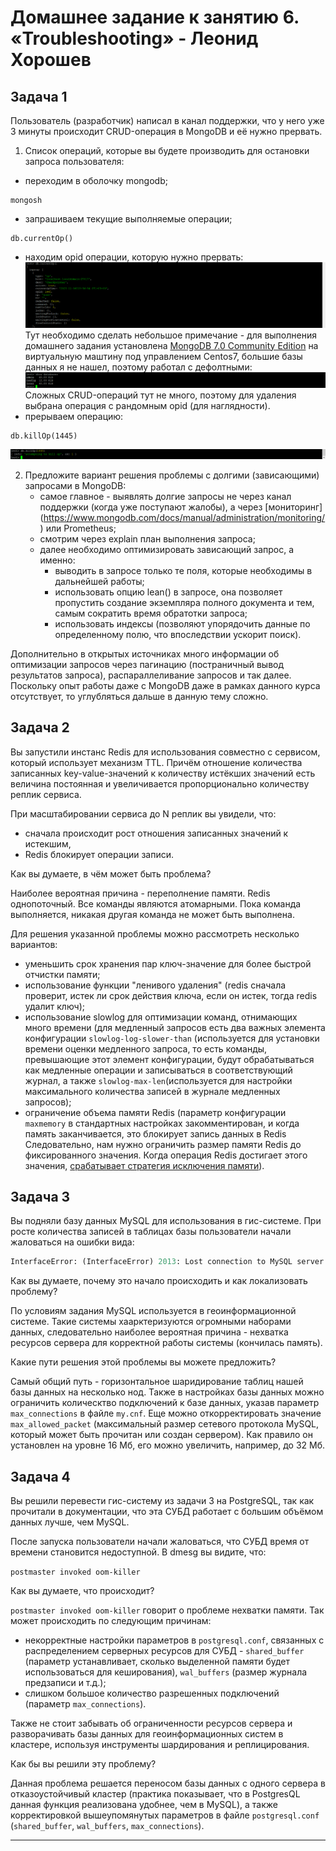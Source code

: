 # Домашнее задание к занятию 6. «Troubleshooting» - Леонид Хорошев

## Задача 1

Пользователь (разработчик) написал в канал поддержки, что у него уже 3 минуты происходит CRUD-операция в MongoDB и её 
нужно прервать. 

1. Cписок операций, которые вы будете производить для остановки запроса пользователя:
- переходим в оболочку mongodb;
```
mongosh
```
- запрашиваем текущие выполняемые операции;
```
db.currentOp()
```
- находим opid операции, которую нужно прервать:
![Alt text](https://github.com/LeonidKhoroshev/bd-dev-homeworks/blob/main/06-db-06-troobleshooting/trsh/trsh1.png)
Тут необходимо сделать небольшое примечание - для выполнения домашнего задания установлена [MongoDB 7.0 Community Edition](https://www.mongodb.com/docs/manual/tutorial/install-mongodb-on-red-hat/) на виртуальную маштину под управлением Centos7, большие базы данных я не нашел, поэтому работал с дефолтными:
![Alt text](https://github.com/LeonidKhoroshev/bd-dev-homeworks/blob/main/06-db-06-troobleshooting/trsh/trsh2.png) Сложных CRUD-операций тут не много, поэтому для удаления выбрана операция с рандомным opid (для наглядности).
- прерываем операцию:
```
db.killOp(1445)
```
![Alt text](https://github.com/LeonidKhoroshev/bd-dev-homeworks/blob/main/06-db-06-troobleshooting/trsh/trsh3.png) 

2. Предложите вариант решения проблемы с долгими (зависающими) запросами в MongoDB:
   - самое главное - выявлять долгие запросы не через канал поддержки (когда уже поступают жалобы), а через [мониторинг] (https://www.mongodb.com/docs/manual/administration/monitoring/) или Prometheus;
   - смотрим через explain план выполнения запроса;
   - далее необходимо оптимизировать зависающий запрос, а именно:
     - выводить в запросе только те поля, которые необходимы в дальнейшей работы;
     - использовать опцию lean() в запросе, она позволяет пропустить создание экземпляра полного документа и тем, самым сократить время обратотки запроса;
     - использовать индексы (позволяют упорядочить данные по определенному полю, что впоследствии ускорит поиск).

Дополнительно в открытых источниках много информации об оптимизации запросов через пагинацию (постраничный вывод результатов запроса), распараллеливание запросов и так далее. Поскольку опыт работы даже с MongoDB даже в рамках данного курса отсутствует, то углубляться дальше в данную тему сложно.
   


## Задача 2

Вы запустили инстанс Redis для использования совместно с сервисом, который использует механизм TTL. 
Причём отношение количества записанных key-value-значений к количеству истёкших значений есть величина постоянная и
увеличивается пропорционально количеству реплик сервиса. 

При масштабировании сервиса до N реплик вы увидели, что:

- сначала происходит рост отношения записанных значений к истекшим,
- Redis блокирует операции записи.

Как вы думаете, в чём может быть проблема?

Наиболее вероятная причина - переполнение памяти. Redis однопоточный. Все команды являются атомарными. Пока команда выполняется, никакая другая команда не может быть выполнена.

Для решения указанной проблемы можно рассмотреть несколько вариантов:
 - уменьшить срок хранения пар ключ-значение для более быстрой отчистки памяти;
 - использование функции "ленивого удаления" (redis сначала проверит, истек ли срок действия ключа, если он истек, тогда redis удалит ключ);
 - использование slowlog для оптимизации команд, отнимающих много времени (для медленный запросов есть два важных элемента конфигурации `slowlog-log-slower-than` (используется для установки времени оценки медленного запроса, то есть команды, превышающие этот элемент конфигурации, будут обрабатываться как медленные операции и записываться в соответствующий журнал, а также `slowlog-max-len`(используется для настройки максимального количества записей в журнале медленных запросов);
 - ограничение объема памяти Redis (параметр конфигурации `maxmemory` в стандартных настройках закомментирован, и когда память заканчивается, это блокирует запись данных в Redis Следовательно, нам нужно ограничить размер памяти Redis до фиксированного значения. Когда операция Redis достигает этого значения, [срабатывает стратегия исключения памяти](https://redis.io/docs/reference/eviction/)).
    
## Задача 3

Вы подняли базу данных MySQL для использования в гис-системе. При росте количества записей в таблицах базы
пользователи начали жаловаться на ошибки вида:
```python
InterfaceError: (InterfaceError) 2013: Lost connection to MySQL server during query u'SELECT..... '
```

Как вы думаете, почему это начало происходить и как локализовать проблему?

По условиям задания MySQL используется в геоинформационной системе. Такие системы хаарктеризуются огромными наборами данных, следовательно наиболее вероятная причина - нехватка ресурсов сервера для корректной работы системы (кончилась память).

Какие пути решения этой проблемы вы можете предложить?

Самый общий путь - горизонтальное шаридирование таблиц нашей базы данных на несколько нод. Также в настройках базы данных можно ограничить колическтво подключений к базе данных, указав параметр `max_connections` в файле `my.cnf`. Еще можно откорректировать значение `max_allowed_packet` (максимальный размер сетевого протокола MySQL, который может быть прочитан или создан сервером). Как правило он установлен на уровне 16 Мб, его можно увеличить, например, до 32 Мб.

## Задача 4


Вы решили перевести гис-систему из задачи 3 на PostgreSQL, так как прочитали в документации, что эта СУБД работает с 
большим объёмом данных лучше, чем MySQL.

После запуска пользователи начали жаловаться, что СУБД время от времени становится недоступной. В dmesg вы видите, что:

`postmaster invoked oom-killer`

Как вы думаете, что происходит?

`postmaster invoked oom-killer` говорит о проблеме нехватки памяти. Так может происходить по следующим причинам:
- некорректные настройки параметров в `postgresql.conf`, связанных с распределением серверных ресурсов для СУБД - `shared_buffer` (параметр устанавливает, сколько выделенной памяти будет использоваться для кеширования), `wal_buffers` (размер журнала предзаписи и т.д.);
- слишком большое количество разрешенных подключений (параметр `max_connections`).

Также не стоит забывать об ограниченности ресурсов сервера и разворачивать базы данных для геоинформационных систем в кластере, используя инструменты шардирования и реплицирования.

Как бы вы решили эту проблему?

Данная проблема решается переносом базы данных с одного сервера в отказоустойчивый кластер (практика показывает, что в PostgresQL данная функция реализована удобнее, чем в MySQL), а также корректировкой вышеупомянутых параметров в файле `postgresql.conf` (`shared_buffer`, `wal_buffers`, `max_connections`).

---


